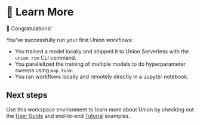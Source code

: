 <br>
<br>
<br>

# 🤔 Learn More

🎉 Congratulations!

You've successfully run your first Union workflows:

- You trained a model locally and shipped it to Union Serverless with the
  `union run` CLI command.
- You parallelized the training of multiple models to do hyperparameter sweeps
  using `map_task`.
- You ran workflows locally and remotely directly in a Jupyter notebook.

## Next steps

Use this workspace environment to learn more about Union by checking out the
[User Guide](https://docs.union.ai/serverless/user-guide/) and end-to-end
[Tutorial](https://docs.union.ai/serverless/tutorials/) examples.
